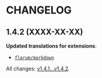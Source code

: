 CHANGELOG
=========


1.4.2 (XXXX-XX-XX)
------------------

**Updated translations for extensions**:

* [`flarum/markdown`](https://github.com/flarum/markdown)


All changes: [v1.4.1...v1.4.2](https://github.com/bryantmilan/lang-serbian/compare/v1.4.1...v1.4.2).


